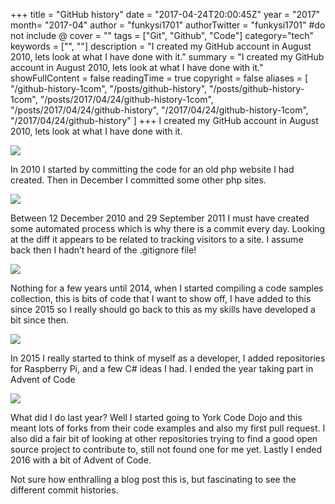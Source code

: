 +++
title = "GitHub history"
date = "2017-04-24T20:00:45Z"
year = "2017"
month= "2017-04"
author = "funkysi1701"
authorTwitter = "funkysi1701" #do not include @
cover = ""
tags = ["Git", "Github",  "Code"]
category="tech"
keywords = ["", ""]
description =  "I created my GitHub account in August 2010, lets look at what I have done with it."
summary = "I created my GitHub account in August 2010, lets look at what I have done with it."
showFullContent = false
readingTime = true
copyright = false
aliases = [
    "/github-history-1com",
    "/posts/github-history",
    "/posts/github-history-1com",
    "/posts/2017/04/24/github-history-1com",
    "/posts/2017/04/24/github-history",
    "/2017/04/24/github-history-1com",
    "/2017/04/24/github-history"
]
+++
I created my GitHub account in August 2010, lets look at what I have done with it.

![](https://storageaccountblog9f5d.blob.core.windows.net/blazor/wp-content/uploads/2017/04/git10.jpg?resize=768%2C173&ssl=1)

In 2010 I started by committing the code for an old php website I had created. Then in December I committed some other php sites.

![](https://storageaccountblog9f5d.blob.core.windows.net/blazor/wp-content/uploads/2017/04/git11.jpg?resize=768%2C171&ssl=1)

Between 12 December 2010 and 29 September 2011 I must have created some automated process which is why there is a commit every day. Looking at the diff it appears to be related to tracking visitors to a site. I assume back then I hadn’t heard of the .gitignore file!

![](https://storageaccountblog9f5d.blob.core.windows.net/blazor/wp-content/uploads/2017/04/git14.jpg?resize=768%2C174&ssl=1)

Nothing for a few years until 2014, when I started compiling a code samples collection, this is bits of code that I want to show off, I have added to this since 2015 so I really should go back to this as my skills have developed a bit since then.

![](https://storageaccountblog9f5d.blob.core.windows.net/blazor/wp-content/uploads/2017/04/git15.jpg?resize=768%2C173&ssl=1)

In 2015 I really started to think of myself as a developer, I added repositories for Raspberry Pi, and a few C# ideas I had. I ended the year taking part in Advent of Code

![](https://storageaccountblog9f5d.blob.core.windows.net/blazor/wp-content/uploads/2017/04/git16.jpg?resize=768%2C173&ssl=1)

What did I do last year? Well I started going to York Code Dojo and this meant lots of forks from their code examples and also my first pull request. I also did a fair bit of looking at other repositories trying to find a good open source project to contribute to, still not found one for me yet. Lastly I ended 2016 with a bit of Advent of Code.

Not sure how enthralling a blog post this is, but fascinating to see the different commit histories.